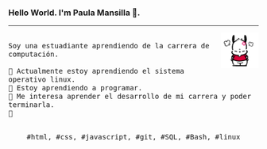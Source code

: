 ### Hello World. I'm Paula Mansilla 👋.
---
<p>
  <img src="./pochacco-gif-2.gif" align="right" width="15%"/>
  <samp>
    <br>Soy una estuadiante aprendiendo de la carrera de computación.
    <br>
    <br>🔹 Actualmente estoy aprendiendo el sistema operativo linux.
    <br>🔹 Estoy aprendiendo a programar.
    <br>🔹 Me interesa aprender el desarrollo de mi carrera y poder terminarla.
    <br>🔹 
    </samp>
   <br>
  <br>
  <p align="center">
    <samp>
      #html, #css, #javascript, #git, #SQL, #Bash, #linux
     </samp>
    <br>
  </p>
  
</p>
